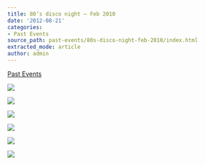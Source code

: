 ```yaml
---
title: 80’s disco night – Feb 2010
date: '2012-08-21'
categories:
- Past Events
source_path: past-events/80s-disco-night-feb-2010/index.html
extracted_mode: article
author: admin
---
```

[Past Events](category/past-events/)

[![](/assets/images/2012/08/p10100101-150x150.jpg)](/assets/images/2012/08/p10100101.jpg)

[![](/assets/images/2012/08/p1010028-150x150.jpg)](/assets/images/2012/08/p1010028.jpg)

[![](/assets/images/2012/08/p1010031-150x150.jpg)](/assets/images/2012/08/p1010031.jpg)

[![](/assets/images/2012/08/p1010056-150x150.jpg)](/assets/images/2012/08/p1010056.jpg)

[![](/assets/images/2012/08/p1010091-150x150.jpg)](/assets/images/2012/08/p1010091.jpg)

[![](/assets/images/2012/08/p1010124-150x150.jpg)](/assets/images/2012/08/p1010124.jpg)
